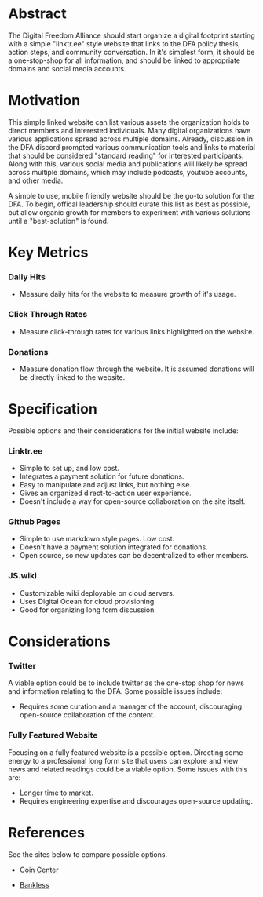 # Abstract

The Digital Freedom Alliance should start organize a digital footprint starting with a simple "linktr.ee"
style website that links to the DFA policy thesis, action steps, and community conversation. In it's
simplest form, it should be a one-stop-shop for all information, and should be linked to appropriate
domains and social media accounts.

# Motivation

This simple linked website can list various assets the organization holds to direct members and interested
individuals. Many digital organizations have various applications spread across multiple domains. Already,
discussion in the DFA discord prompted various communication tools and links to material that should be
considered "standard reading" for interested participants. Along with this, various social media and
publications will likely be spread across multiple domains, which may include podcasts, youtube accounts,
and other media.

A simple to use, mobile friendly website should be the go-to solution for the DFA. To begin, offical
leadership should curate this list as best as possible, but allow organic growth for members to experiment
with various solutions until a "best-solution" is found.

# Key Metrics

### Daily Hits

- Measure daily hits for the website to measure growth of it's usage.

### Click Through Rates

- Measure click-through rates for various links highlighted on the website.

### Donations

- Measure donation flow through the website. It is assumed donations will be directly linked to the website.

# Specification

Possible options and their considerations for the initial website include:

### Linktr.ee

- Simple to set up, and low cost.
- Integrates a payment solution for future donations.
- Easy to manipulate and adjust links, but nothing else.
- Gives an organized direct-to-action user experience.
- Doesn't include a way for open-source collaboration on the site itself.

### Github Pages

- Simple to use markdown style pages. Low cost.
- Doesn't have a payment solution integrated for donations.
- Open source, so new updates can be decentralized to other members.

### JS.wiki

- Customizable wiki deployable on cloud servers.
- Uses Digital Ocean for cloud provisioning.
- Good for organizing long form discussion.

# Considerations

### Twitter

A viable option could be to include twitter as the one-stop shop for news and information relating to the DFA. Some possible issues
include:

- Requires some curation and a manager of the account, discouraging open-source collaboration of the content.

### Fully Featured Website

Focusing on a fully featured website is a possible option. Directing some energy to a professional long form
site that users can explore and view news and related readings could be a viable option. Some issues with this are:

- Longer time to market.
- Requires engineering expertise and discourages open-source updating.


# References

See the sites below to compare possible options.

- [Coin Center](https://www.coincenter.org/)

- [Bankless](https://linktr.ee/Bankless)
